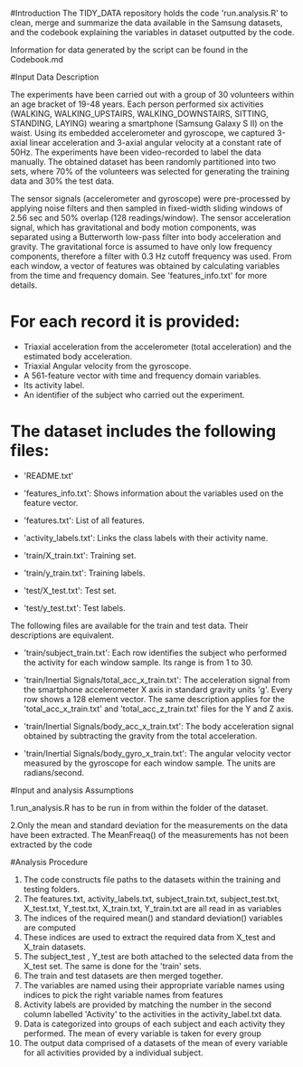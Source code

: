 #Introduction
The TIDY_DATA repository holds the code 'run.analysis.R' to clean, merge and summarize the data available in the Samsung datasets, and the codebook explaining the variables in dataset outputted by the code.

Information for data generated by the script can be found in the Codebook.md


#Input Data Description

The experiments have been carried out with a group of 30 volunteers within an age bracket of 19-48 years. Each person performed six activities (WALKING, WALKING_UPSTAIRS, WALKING_DOWNSTAIRS, SITTING, STANDING, LAYING) wearing a smartphone (Samsung Galaxy S II) on the waist. Using its embedded accelerometer and gyroscope, we captured 3-axial linear acceleration and 3-axial angular velocity at a constant rate of 50Hz. The experiments have been video-recorded to label the data manually. The obtained dataset has been randomly partitioned into two sets, where 70% of the volunteers was selected for generating the training data and 30% the test data. 

The sensor signals (accelerometer and gyroscope) were pre-processed by applying noise filters and then sampled in fixed-width sliding windows of 2.56 sec and 50% overlap (128 readings/window). The sensor acceleration signal, which has gravitational and body motion components, was separated using a Butterworth low-pass filter into body acceleration and gravity. The gravitational force is assumed to have only low frequency components, therefore a filter with 0.3 Hz cutoff frequency was used. From each window, a vector of features was obtained by calculating variables from the time and frequency domain. See 'features_info.txt' for more details. 

For each record it is provided:
======================================

- Triaxial acceleration from the accelerometer (total acceleration) and the estimated body acceleration.
- Triaxial Angular velocity from the gyroscope. 
- A 561-feature vector with time and frequency domain variables. 
- Its activity label. 
- An identifier of the subject who carried out the experiment.

The dataset includes the following files:
=========================================

- 'README.txt'

- 'features_info.txt': Shows information about the variables used on the feature vector.

- 'features.txt': List of all features.

- 'activity_labels.txt': Links the class labels with their activity name.

- 'train/X_train.txt': Training set.

- 'train/y_train.txt': Training labels.

- 'test/X_test.txt': Test set.

- 'test/y_test.txt': Test labels.

The following files are available for the train and test data. Their descriptions are equivalent. 

- 'train/subject_train.txt': Each row identifies the subject who performed the activity for each window sample. Its range is from 1 to 30. 

- 'train/Inertial Signals/total_acc_x_train.txt': The acceleration signal from the smartphone accelerometer X axis in standard gravity units 'g'. Every row shows a 128 element vector. The same description applies for the 'total_acc_x_train.txt' and 'total_acc_z_train.txt' files for the Y and Z axis. 

- 'train/Inertial Signals/body_acc_x_train.txt': The body acceleration signal obtained by subtracting the gravity from the total acceleration. 

- 'train/Inertial Signals/body_gyro_x_train.txt': The angular velocity vector measured by the gyroscope for each window sample. The units are radians/second. 


#Input and analysis Assumptions

1.run_analysis.R has to be run in from within the folder of the dataset. 

2.Only the mean and standard deviation for the measurements on the data have been extracted. The MeanFreaq() of the measurements has not been extracted by the code

#Analysis Procedure

1. The code constructs file paths to the datasets within the training and testing folders.
2. The features.txt, activity_labels.txt, subject_train.txt, subject_test.txt, X_test.txt, Y_test.txt, X_train.txt, Y_train.txt are all read in as variables
3. The indices of the required mean() and standard deviation() variables are computed 
4. These indices are used to extract the required data from X_test and X_train datasets.  
5. The subject_test , Y_test are both attached to the selected data from the X_test set. The same is done for the 'train' sets.
6. The train and test datasets are then merged together.
7. The variables are named using their appropriate variable names using indices to pick the right variable names from features
8. Activity labels are provided by matching the number in the second column labelled 'Activity' to the activities in the activity_label.txt data.
9. Data is categorized into groups of each subject and each activity they performed. The mean of every variable is taken for every group 
10. The output data comprised of a datasets of the mean of every variable for all activities provided by a individual subject. 